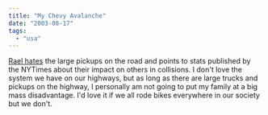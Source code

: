 ```yaml
---
title: "My Chevy Avalanche"
date: "2003-08-17"
tags: 
  - "usa"
---
```


[Rael hates](http://www.raelity.org/archives/society/trends/auto/suv/idiotic/fu-250.html "raelity bytes") the large pickups on the road and points to stats published by the NYTimes about their impact on others in collisions. I don't love the system we have on our highways, but as long as there are large trucks and pickups on the highway, I personally am not going to put my family at a big mass disadvantage. I'd love it if we all rode bikes everywhere in our society but we don't.

